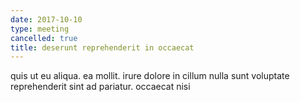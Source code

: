 ```yaml
---
date: 2017-10-10
type: meeting
cancelled: true
title: deserunt reprehenderit in occaecat
---
```

quis ut eu aliqua. ea mollit. irure dolore in cillum nulla sunt voluptate reprehenderit sint ad pariatur. occaecat nisi